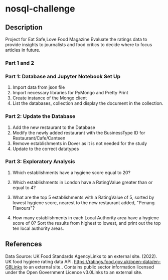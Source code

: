 # nosql-challenge

## Description
Project for Eat Safe,Love Food Magazine 
Evaluate the ratings data to provide insights to journalists and food critics to decide where to focus articles in future.

### Part 1 and 2 

### Part 1: Database and Jupyter Notebook Set Up

1. Import data from json file
2. Import necessary libraries for PyMongo and Pretty Print
3. Create instance of the Mongo client
4. List the databases, collection and display the document in the collection.

### Part 2: Update the Database

1. Add the new restaurant to the Database
2. Modify the newly added restaurant with the BusinessType ID for Restaurant/Cafe/Canteen 
3. Remove establishments in Dover as it is not needed for the study
4. Update to the correct datatypes

### Part 3: Exploratory Analysis

1. Which establishments have a hygiene score equal to 20?


2. Which establishments in London have a RatingValue greater than or equal to 4?



3. What are the top 5 establishments with a RatingValue of 5, sorted by lowest hygiene score, nearest to the new restaurant added, "Penang Flavours"?


4. How many establishments in each Local Authority area have a hygiene score of 0? Sort the results from highest to lowest, and print out the top ten local authority areas.

## References
Data Source: UK Food Standards AgencyLinks to an external site. (2022). UK food hygiene rating data API. https://ratings.food.gov.uk/open-data/en-GBLinks to an external site.. Contains public sector information licensed under the Open Government Licence v3.0Links to an external site.